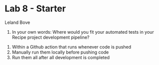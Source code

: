 # Lab 8 - Starter

Leland Bove

1) In your own words: Where would you fit your automated tests in your Recipe project development pipeline?

1. Within a Github action that runs whenever code is pushed 
2. Manually run them locally before pushing code
3. Run them all after all development is completed
